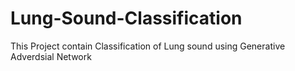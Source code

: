 # Lung-Sound-Classification
This Project contain Classification of Lung sound using Generative Adverdsial Network
